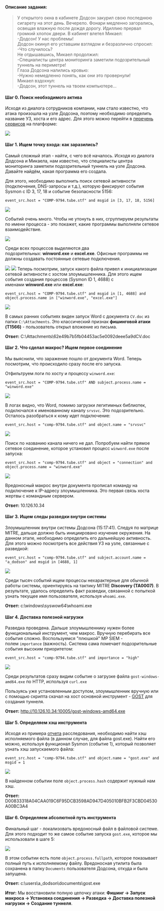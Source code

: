 #### **Описание задания:**

> У открытого окна в кабинете Додсон закурил свою последнюю сигарету на этот день. Вечерело. Фонари медленно загорались, освещая влажную после дождя дорогу. Идиллию прервал громкий хлопок двери. В кабинет влетел Микаел:  
> -Додсон! У нас проблемы!  
> Додсон окинул его уставшим взглядом и безразлично спросил:  
> -Что случилось?  
> Не отдышавшись, Микаел продолжил:  
> -Специалисты центра мониторинга заметили подозрительный туннель на периметре!  
> Глаза Додсона налились кровью:  
> -Нужно немедленно понять, как они это провернули!  
> Микаел вздохнул:  
> -Додсон, этот туннель на твоем компьютере...

#### **Шаг 0. Поиск необходимого актива**

Исходя из диалога сотрудников компании, нам стало известно, что атака произошла на узле Додсона, поэтому необходимо определить название УЗ, хоста и его адрес. Для этого можно перейти в [перечень сервисов](https://cyberbones.standoff365.com/battle/16/article/155) на платформе:

![](../../Attachments/at0.png)
#### **Шаг 1. Ищем точку входа: как заразились?**

Самый сложный этап - найти, с чего всё началось.  Исходя из диалога Додсона и Микаела, нам известно, что специалисты центра мониторинга заметили подозрительный туннель на узле Додсона. Давайте найдём, какая программа его создала.

Для этого, необходимо выполнить поиск сетевой активности (подключения, DNS-запросы и т.д.), которую фиксируют события Sysmon с ID 3, 17, 18 и событие безопасности 5156:

`event_src.host = "COMP-9794.tube.stf" and msgid in [3, 17, 18, 5156]`

![](../../Attachments/at8.png)

Событий очень много. Чтобы не утонуть в них, сгруппируем результаты по имени процесса - это покажет, какие программы выполняли сетевое взаимодействие.

![](../../Attachments/at10.png)

Среди всех процессов выделяются два подозрительных: **winword.exe** и **excel.exe**. Офисные программы не должны создавать постоянные сетевые подключения.

![](../../Attachments/at9.png)
![](../../Attachments/at11_1.png)
Теперь посмотрим, запуск какого файла привел к инициализации сетевой активности с хостом злоумышленника. Для этого ищем события создания процессов (Sysmon ID 1, 4688) с именами **winword.exe** или **excel.exe**:

`event_src.host = "COMP-9794.tube.stf" and msgid in [1, 4688] and object.process.name in ["winword.exe", "excel.exe"]`

![](../../Attachments/at13.png)

В самых ранних событиях виден запуск Word с документа `CV.doc` из папки `C:\Attachments`. Это классический признак **фишинговой атаки (T1566)** - пользователь открыл вложение из письма.

**Ответ:** C:\Attachments\62e49b7b5fb04453ac5e0092deee5a9dCV.doc

#### **Шаг 2. Что сделал макрос? Ищем первое соединение**

Мы выяснили, что заражение пошло от документа Word. Теперь посмотрим, что происходило сразу после его запуска.

Отфильтруем логи по хосту и процессу `winword.exe`:

`event_src.host = "COMP-9794.tube.stf" AND subject.process.name = "winword.exe"`

![](../../Attachments/at2.png)

В логах видно, что Word, помимо загрузки легитимных библиотек, подключался к именованному каналу `srvsvc`. Это подозрительно. Осталось разобраться к кому идет подключение:

`event_src.host = "comp-9794.tube.stf" and object.name = "srvsvc"`

![](../../Attachments/at3.png)

Поиск по названию канала ничего не дал. Попробуем найти прямое сетевое соединение, которое установил процесс `winword.exe` после запуска:

`event_src.host = "comp-9794.tube.stf" and object = "connection" and object.process.name = "winword.exe"`

![](../../Attachments/at4.png)

Вредоносный макрос внутри документа прописал команду на подключение к IP-адресу злоумышленника. Это первая связь хоста жертвы с командным сервером.

**Ответ:** 10.126.10.34

#### **Шаг 3. Ищем следы разведки внутри системы**

Злоумышленник внутри системы Додсона (15:17:41). Следуя по матрице MITRE, дальше должно быть инициировано изучение окружения.
На данном этапе, необходимо определить его дальнейшую активность. Для этого можно посмотреть все действия УЗ на узле, связанные с разведкой:

`event_src.host = "comp-9794.tube.stf" and subject.account.name = "a_dodson" and msgid in [4688, 1]`

![](../../Attachments/at5.png)

Среди тысяч событий ищем процессы нехарактерные для обычной работы системы, ориентируясь на тактику MITRE **Discovery (TA0007)**.
В результате, удалось определить факт разведки, связанной с попыткой узнать текущее имя пользователя, используя `whoami.exe`.

**Ответ:** c:\windows\syswow64\whoami.exe

#### **Шаг 4. Доставка полезной нагрузки**

Разведка проведена. Дальше злоумышленнику нужен более функциональный инструмент, чем макрос.
Вручную перебирать все события сложно. Воспользуемся "плюшкой" MP SIEM - полем `importance` (важность). Система сама помечает подозрительные события высоким приоритетом:

`event_src.host = "comp-9794.tube.stf" and importance = "high"`

![](../../Attachments/at6.png)

Среди результатов сразу видим событие о загрузке файла `gost-windows-amd64.exe` по HTTP, используя `curl.exe`

Пользуясь уже установленным доступом, злоумышленник вручную или с помощью скрипта скачал на хост основной инструмент - [GOST](https://github.com/ginuerzh/gost/blob/master/README_en.md) для создания туннеля.

**Ответ:** http://10.126.10.34:10005/gost-windows-amd64.exe

#### **Шаг 5. Определяем хэш инструмента**

Исходя из примера [отчета](https://help.standoff365.com/ru-RU/9107435915/portal) расследования, необходимо найти хэш исполняемого файла (в данном случае, для файла gost.exe). Найти его можно, используя функционал Sysmon (событие 1), который позволяет узнать хэш запускаемого файла:

`event_src.host = "comp-9794.tube.stf" and object.name = "gost.exe" and msgid = 1`

![](../../Attachments/at7.png)

В найденном событии поле `object.process.hash` содержит нужный нам хэш.

**Ответ:** D00833318A04CAA019C6F95DCB3598AD947D405010BFB2F3CBD04530A00BC3A4

#### **Шаг 6. Определяем абсолютной путь инструмента**
Финальный шаг - локализовать вредоносный файл в файловой системе.
Для этого подходит то же самое событие запуска `gost.exe`, которое мы использовали в шаге 5:

![](../../Attachments/at12.png)

В этом событии есть поле `object.process.fullpath`, которое показывает полный путь к исполняемому файлу.
Вредоносная утилита была сохранена в папку `Documents` пользователя Додсона, откуда и была запущена.

**Ответ:** c:\users\a_dodson\documents\gost.exe





**Итог:** Мы восстановили полную цепочку атаки: **Фишинг -> Запуск макроса -> Установка соединения -> Разведка -> Доставка полезной нагрузки -> Создание туннеля**.
